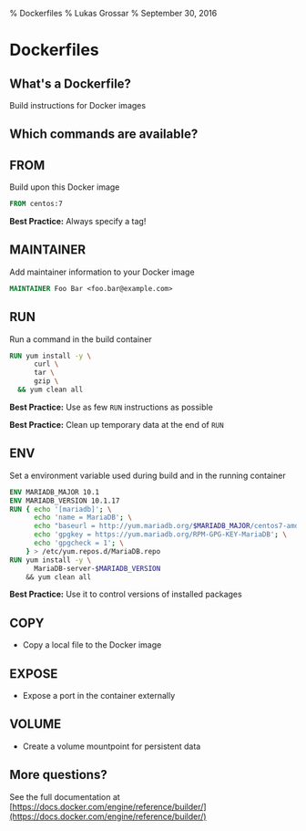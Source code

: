 % Dockerfiles
% Lukas Grossar
% September 30, 2016

# Dockerfiles

## What's a Dockerfile?

Build instructions for Docker images

## Which commands are available?

## FROM

Build upon this Docker image

```dockerfile
FROM centos:7
```

**Best Practice:** Always specify a tag!

## MAINTAINER

Add maintainer information to your Docker image

```dockerfile
MAINTAINER Foo Bar <foo.bar@example.com>
```

## RUN

Run a command in the build container

```dockerfile
RUN yum install -y \
      curl \
      tar \
      gzip \
  && yum clean all
```

**Best Practice:** Use as few `RUN` instructions as possible

**Best Practice:** Clean up temporary data at the end of `RUN`

## ENV

Set a environment variable used during build and in the running container

```dockerfile
ENV MARIADB_MAJOR 10.1
ENV MARIADB_VERSION 10.1.17
RUN { echo '[mariadb]'; \
      echo 'name = MariaDB'; \
      echo "baseurl = http://yum.mariadb.org/$MARIADB_MAJOR/centos7-amd64"; \
      echo 'gpgkey = https://yum.mariadb.org/RPM-GPG-KEY-MariaDB'; \
      echo 'gpgcheck = 1'; \
    } > /etc/yum.repos.d/MariaDB.repo
RUN yum install -y \
      MariaDB-server-$MARIADB_VERSION
    && yum clean all
```

**Best Practice:** Use it to control versions of installed packages

## COPY

* Copy a local file to the Docker image

## EXPOSE

* Expose a port in the container externally

## VOLUME

* Create a volume mountpoint for persistent data

## More questions?

See the full documentation at [https://docs.docker.com/engine/reference/builder/](https://docs.docker.com/engine/reference/builder/)
